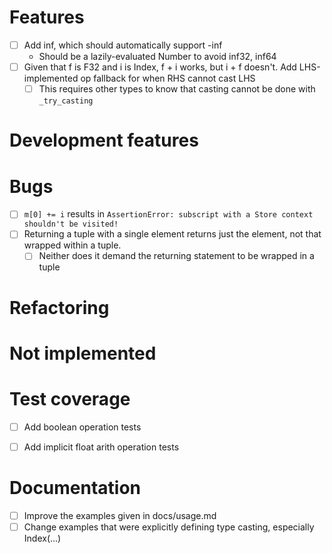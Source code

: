 # Features
- [ ] Add inf, which should automatically support -inf
    - Should be a lazily-evaluated Number to avoid inf32, inf64
- [ ] Given that f is F32 and i is Index, f + i works, but i + f doesn't. Add LHS-implemented op fallback for when RHS cannot cast LHS
    - [ ] This requires other types to know that casting cannot be done with `_try_casting`

# Development features

# Bugs
- [ ] `m[0] += i` results in `AssertionError: subscript with a Store context shouldn't be visited!`
- [ ] Returning a tuple with a single element returns just the element, not that wrapped within a tuple.
    - [ ] Neither does it demand the returning statement to be wrapped in a tuple

# Refactoring


# Not implemented


# Test coverage
- [ ] Add boolean operation tests
- [ ] Add implicit float arith operation tests


# Documentation
- [ ] Improve the examples given in docs/usage.md
- [ ] Change examples that were explicitly defining type casting, especially Index(...)
